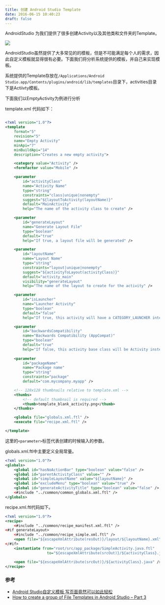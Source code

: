 ```yaml
---
title: 创建 Android Studio Template
date: 2016-06-15 10:40:23
draft: false
---
```


AndroidStudio 为我们提供了很多创建Activity以及其他类和文件夹的Template。

![](/images/android-studio-template-1.png)

<!--more-->

AndroidStudio虽然提供了大多常见的的模板，但是不可能满足每个人的需求，因此自定义模板就显得很有必要。下面我们将分析系统提供的模板，并自己来实现模板。

系统提供的Template存放在`/Applications/Android Studio.app/Contents/plugins/android/lib/templates`目录下，activities目录下是Actiivty模板。


下面我们以EmptyActivity为例进行分析

template.xml 代码如下：

```xml

<?xml version="1.0"?>
<template
    format="5"
    revision="5"
    name="Empty Activity"
    minApi="7"
    minBuildApi="14"
    description="Creates a new empty activity">

    <category value="Activity" />
    <formfactor value="Mobile" />

    <parameter
        id="activityClass"
        name="Activity Name"
        type="string"
        constraints="class|unique|nonempty"
        suggest="${layoutToActivity(layoutName)}"
        default="MainActivity"
        help="The name of the activity class to create" />

    <parameter
        id="generateLayout"
        name="Generate Layout File"
        type="boolean"
        default="true"
        help="If true, a layout file will be generated" />

    <parameter
        id="layoutName"
        name="Layout Name"
        type="string"
        constraints="layout|unique|nonempty"
        suggest="${activityToLayout(activityClass)}"
        default="activity_main"
        visibility="generateLayout"
        help="The name of the layout to create for the activity" />

    <parameter
        id="isLauncher"
        name="Launcher Activity"
        type="boolean"
        default="false"
        help="If true, this activity will have a CATEGORY_LAUNCHER intent filter, making it visible in the launcher" />

    <parameter
        id="backwardsCompatibility"
        name="Backwards Compatibility (AppCompat)"
        type="boolean"
        default="true"
        help="If false, this activity base class will be Activity instead of AppCompatActivity" />
    
    <parameter
        id="packageName"
        name="Package name"
        type="string"
        constraints="package"
        default="com.mycompany.myapp" />

    <!-- 128x128 thumbnails relative to template.xml -->
    <thumbs>
        <!-- default thumbnail is required -->
        <thumb>template_blank_activity.png</thumb>
    </thumbs>

    <globals file="globals.xml.ftl" />
    <execute file="recipe.xml.ftl" />

</template>

```
这里的`<parameter>`标签代表创建的时候输入的参数。

globals.xml.ftl中主要定义全局常量。
```xml
<?xml version="1.0"?>
<globals>
    <global id="hasNoActionBar" type="boolean" value="false" />
    <global id="parentActivityClass" value="" />
    <global id="simpleLayoutName" value="${layoutName}" />
    <global id="excludeMenu" type="boolean" value="true" />
    <global id="generateActivityTitle" type="boolean" value="false" />
    <#include "../common/common_globals.xml.ftl" />
</globals>
```

recipe.xml.ftl代码如下。
```xml
<?xml version="1.0"?>
<recipe>
    <#include "../common/recipe_manifest.xml.ftl" />
<#if generateLayout>
    <#include "../common/recipe_simple.xml.ftl" />
    <open file="${escapeXmlAttribute(resOut)}/layout/${layoutName}.xml" />
</#if>
    <instantiate from="root/src/app_package/SimpleActivity.java.ftl"
                   to="${escapeXmlAttribute(srcOut)}/${activityClass}.java" />

    <open file="${escapeXmlAttribute(srcOut)}/${activityClass}.java" />
</recipe>
```






### 参考
* [Android Studio自定义模板 写页面竟然可以如此轻松](http://blog.csdn.net/lmj623565791/article/details/51635533)
* [How to create a group of File Templates in Android Studio – Part 3](https://riggaroo.co.za/custom-file-template-group-android-studiointellij/)
